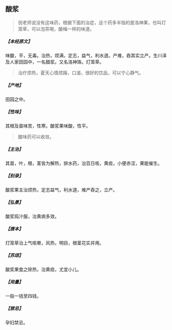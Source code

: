 ## 酸浆

> 倪老师说没有这味药，根据下面的治症，这个药多半指的是洛神果，也叫灯笼草，可以泡茶喝，酸梅一样的味道。

##### 【本经原文】
味酸，平，无毒。治热，烦满，定志，益气，利水道。产难，吞其实立产。生川泽及人家田园中，一名醋浆。又名洛神珠。灯笼草。

> 治疗烦热，夏天心情烦躁，口渴，很好的饮品，可以宁心静气。

##### 【产地】
田园之中。
##### 【性味】
其根及苗味苦，性寒。酸浆果味酸，性平。

> 酸味药可以收敛。

##### 【主治】
其苗，叶，根，茎皆为解热，排水药，治百日咳，黄疸，小便赤涩，果能催生。
##### 【别录】
酸浆果主治烦热，定志益气，利水道，难产吞之，立产。
##### 【弘景】
酸浆捣汁服，治黄病多效。
##### 【唐本】
灯笼草治上气咳嗽，风热，明目，根茎花实并用。
##### 【苏颂】
酸浆果食之除热，治黄疸，尤宜小儿。
##### 【用量】
一般一钱至四钱。
##### 【禁忌】
孕妇禁忌。